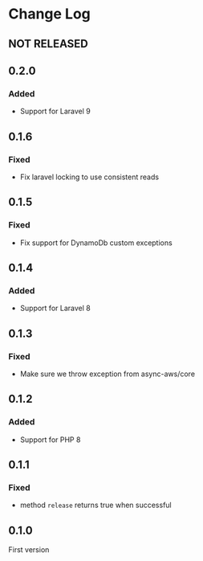 # Change Log

## NOT RELEASED

## 0.2.0

### Added

- Support for Laravel 9

## 0.1.6

### Fixed

- Fix laravel locking to use consistent reads

## 0.1.5

### Fixed

- Fix support for DynamoDb custom exceptions

## 0.1.4

### Added

- Support for Laravel 8

## 0.1.3

### Fixed

- Make sure we throw exception from async-aws/core

## 0.1.2

### Added

- Support for PHP 8

## 0.1.1

### Fixed

- method `release` returns true when successful

## 0.1.0

First version
